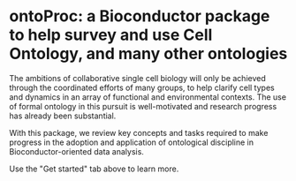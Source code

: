 

# ontoProc: a Bioconductor package to help survey and use Cell Ontology, and many other ontologies 


The ambitions of collaborative single cell biology 
will only be achieved through the coordinated efforts 
of many groups, to help clarify cell types 
and dynamics in an array of functional and 
environmental contexts.  The use of formal ontology in 
this pursuit is well-motivated and research progress has 
already been substantial. 

With this package, we review key concepts and tasks required to
make progress in the adoption and application of ontological discipline
in Bioconductor-oriented data analysis. 

Use the "Get started" tab above to learn more.
